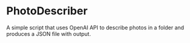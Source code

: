 # PhotoDescriber
A simple script that uses OpenAI API to describe photos in a folder and produces a JSON file with output.
